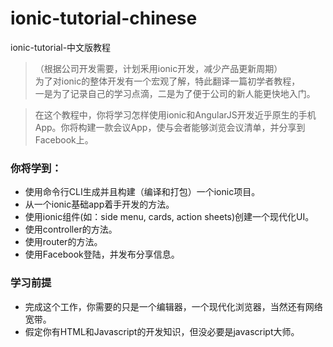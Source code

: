 # ionic-tutorial-chinese
ionic-tutorial-中文版教程
> （根据公司开发需要，计划釆用ionic开发，减少产品更新周期）   
> 为了对ionic的整体开发有一个宏观了解，特此翻译一篇初学者教程，  
> 一是为了记录自己的学习点滴，二是为了便于公司的新人能更快地入门。

> 在这个教程中，你将学习怎样使用ionic和AngularJS开发近乎原生的手机App。你将构建一款会议App，使与会者能够浏览会议清单，并分享到Facebook上。

### 你将学到：
- 使用命令行CLI生成并且构建（编译和打包）一个ionic项目。
- 从一个ionic基础app着手开发的方法。
- 使用ionic组件(如：side menu, cards, action sheets)创建一个现代化UI。
- 使用controller的方法。
- 使用router的方法。
- 使用Facebook登陆，并发布分享信息。

### 学习前提
- 完成这个工作，你需要的只是一个编辑器，一个现代化浏览器，当然还有网络宽带。
- 假定你有HTML和Javascript的开发知识，但没必要是javascript大师。
